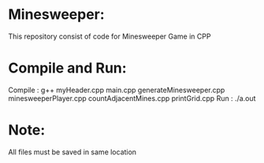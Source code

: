 # Minesweeper:
This repository consist of code for Minesweeper Game in CPP

# Compile and Run:
Compile :  g++ myHeader.cpp main.cpp generateMinesweeper.cpp minesweeperPlayer.cpp countAdjacentMines.cpp printGrid.cpp
Run     :  ./a.out

# Note:
All files must be saved in same location
